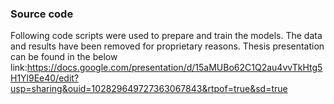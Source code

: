 
### Source code

Following code scripts were used to prepare and train the models. The data and results have been removed for proprietary reasons. 
Thesis presentation can be found in the below link:https://docs.google.com/presentation/d/15aMUBo62C1Q2au4vvTkHtg5H1Yl9Ee40/edit?usp=sharing&ouid=102829649727363067843&rtpof=true&sd=true



